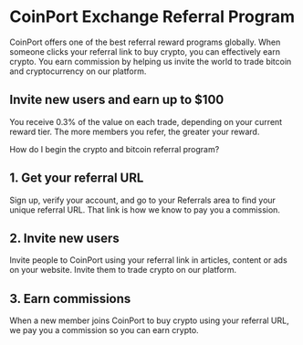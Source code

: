 # CoinPort Exchange Referral Program

CoinPort offers one of the best referral reward programs globally. When someone clicks your referral link to buy crypto, you can effectively earn crypto. You earn commission by helping us invite the world to trade bitcoin and cryptocurrency on our platform.

## Invite new users and earn up to $100

You receive 0.3% of the value on each trade, depending on your current reward tier. The more members you refer, the greater your reward.

How do I begin the crypto and bitcoin referral program?

## 1\. Get your referral URL

Sign up, verify your account, and go to your Referrals area to find your unique referral URL. That link is how we know to pay you a commission.

## 2\. Invite new users

Invite people to CoinPort using your referral link in articles, content or ads on your website. Invite them to trade crypto on our platform.

## 3\. Earn commissions

When a new member joins CoinPort to buy crypto using your referral URL, we pay you a commission so you can earn crypto.